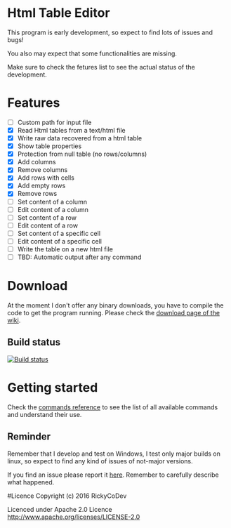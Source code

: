 # Html Table Editor

This program is early development, so expect to find lots of issues and bugs! 

You also may expect that some functionalities are missing. 

Make sure to check the fetures list to see the actual status of the development.


# Features
- [ ] Custom path for input file
- [x] Read Html tables from a text/html file
- [x] Write raw data recovered from a html table
- [x] Show table properties
- [x] Protection from null table (no rows/columns)
- [x] Add columns
- [x] Remove columns
- [x] Add rows with cells
- [x] Add empty rows
- [x] Remove rows
- [ ] Set content of a column
- [ ] Edit content of a column
- [ ] Set content of a row
- [ ] Edit content of a row
- [ ] Set content of a specific cell
- [ ] Edit content of a specific cell
- [ ] Write the table on a new html file 
- [ ] TBD: Automatic output after any command

# Download
At the moment I don't offer any binary downloads, you have to compile the code to get the program running. Please check the [download page of the wiki](https://github.com/RickyCoDev/Html_Table_Editor/wiki/Download).

## Build status
[![Build status](https://ci.appveyor.com/api/projects/status/gao8c2jqu3tftuft?svg=true)](https://ci.appveyor.com/project/RickyCoDev/html-table-editor)

# Getting started

Check the [commands reference](https://github.com/RickyCoDev/Html_Table_Editor/wiki/Commands) to see the list of all available commands and understand their use.

## Reminder
Remember that I develop and test on Windows, I test only major builds on linux, so expect to find any kind of issues of not-major versions.

If you find an issue please report it [here](https://github.com/RickyCoDev/Html_Table_Editor/issues). Remember to carefully describe what happened. 

#Licence
Copyright (c) 2016 RickyCoDev

Licenced under Apache 2.0 Licence
http://www.apache.org/licenses/LICENSE-2.0
